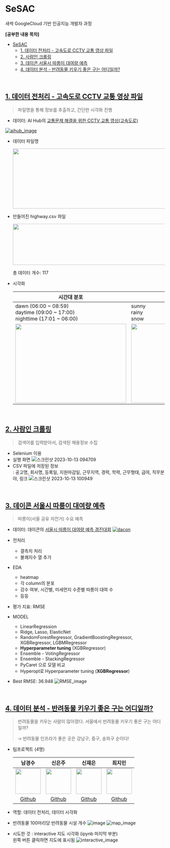 # SeSAC
새싹 GoogleCloud 기반 인공지능 개발자 과정

**[공부한 내용 목차]**
- [SeSAC](#sesac)
  - [1. 데이터 전처리 - 고속도로 CCTV 교통 영상 파일](#1-데이터-전처리---고속도로-cctv-교통-영상-파일)
  - [2. 사람인 크롤링](#2-사람인-크롤링)
  - [3. 데이콘 서울시 따릉이 대여량 예측](#3-데이콘-서울시-따릉이-대여량-예측)
  - [4. 데이터 분석 - 반려동물 키우기 좋은 구는 어디일까?](#4-데이터-분석---반려동물-키우기-좋은-구는-어디일까)

<br>

## [1. 데이터 전처리 - 고속도로 CCTV 교통 영상 파일](https://github.com/timmyeos/SeSAC/tree/main/1.%20Data%20Preprocessing%20-%20highway)

> 파일명을 통해 정보를 추출하고, 간단한 시각화 진행

- 데이터: AI Hub의 [교통문제 해결을 위한 CCTV 교통 영상(고속도로)](https://www.aihub.or.kr/aihubdata/data/view.do?currMenu=&topMenu=&aihubDataSe=data&dataSetSn=164)
  
[![aihub_image](https://github.com/timmyeos/SeSAC/assets/97524127/a7729667-26f6-4c88-875c-37112147298c)](https://www.aihub.or.kr/aihubdata/data/view.do?currMenu=&topMenu=&aihubDataSe=data&dataSetSn=164)



- 데이터 파일명
  
    <img src="https://github.com/timmyeos/SeSAC/assets/97524127/0a222bac-821b-487b-ae10-537d0c26262f" width="630" height="190" />

- 만들어진 highway.csv 파일

    <img src="https://github.com/timmyeos/SeSAC/assets/97524127/619031a5-adf3-47c2-98d2-ce6ed659afdb" width="630" height="130" />
    
    총 데이터 개수: 117
  

- 시각화

    |  시간대 분포  | 날씨 분포  |
    |---|---|
    |dawn (06:00 ~ 08:59) <br> daytime (09:00 ~ 17:00) <br> nighttime (17:01 ~ 06:00)   | sunny <br> rainy <br> snow  |
    | <img src="https://github.com/timmyeos/SeSAC/assets/97524127/680a3a3d-6592-491f-8384-e44a7950f6bd" width="350" height="250" />  | <img src="https://github.com/timmyeos/SeSAC/assets/97524127/1b777a10-debb-445f-bf65-95196257f151" width="350" height="250" />  |

<br>

## [2. 사람인 크롤링](https://github.com/timmyeos/SeSAC/tree/main/2.%20saramin_crawling)

> 검색어를 입력받아서, 검색된 채용정보 수집

- Selenium 이용
- 실행 화면
  ![스크린샷 2023-10-13 094709](https://github.com/sessac-gcpAI-1st/saramin-repo-2/assets/97524127/0d3eff54-26de-46fa-8596-fe47b903f41a)
- CSV 파일에 저장된 정보 <br>
  : 공고명, 회사명, 등록일, 지원마감일, 근무지역, 경력, 학력, 근무형태, 급여, 직무분야, 링크
  ![스크린샷 2023-10-13 100949](https://github.com/sessac-gcpAI-1st/saramin-repo-1/assets/97524127/5cfb97f3-4f15-4b95-84e3-94e4626d7c2d)

<br>


## [3. 데이콘 서울시 따릉이 대여량 예측](https://github.com/timmyeos/SeSAC/tree/main/3.%20Seoul_bike_ttareungi)

> 따릉이(서울 공유 자전거) 수요 예측
> 
- 데이터: 데이콘의 [서울시 따릉이 대여량 예측 경진대회](https://dacon.io/competitions/open/235576/overview/description)
[![dacon](https://github.com/timmyeos/SeSAC/assets/97524127/c1bf091d-e859-4eed-81a1-4bb5808bb699)](https://dacon.io/competitions/open/235576/overview/description)

- 전처리
  - 결측치 처리
  - 불쾌지수 열 추가
- EDA
  - heatmap
  - 각 column의 분포
  - 강수 여부, 시간별, 미세먼지 수준별 따릉이 대여 수
  - 등등
- 평가 지표: RMSE
- MODEL
  - LinearRegression
  - Ridge, Lasso, ElasticNet
  - RandomForestRegressor, GradientBoostingRegressor, XGBRegressor, LGBMRegressor
  - **Hyperparameter tuning** (XGBRegressor)
  - Ensemble - VotingRegressor
  - Ensemble - StackingRegressor
  - PyCaret 으로 모델 비교
  - Hyperopt로 Hyperparameter tuning (**XGBRegressor**)
- Best RMSE: 36.948
  ![RMSE_image](https://github.com/timmyeos/SeSAC/assets/97524127/3bb34846-fe4d-4458-ba19-7f1ac9d8f762)

<br>

## [4. 데이터 분석 - 반려동물 키우기 좋은 구는 어디일까?](https://github.com/timmyeos/SeSAC/tree/main/4.%20data_analysis_happy_pets)

> 반려동물을 키우는 사람이 많아졌다. 
> 서울에서 반려동물 키우기 좋은 구는 어디일까?
>
> ➩ 반려동물 인프라가 좋은 곳은 강남구, 중구, 송파구 순이다!

- 팀프로젝트 (4명)

  |남경수|신은주|신재은|최지민|
  |:-:|:-:|:-:|:-:|
  |<img src='https://avatars.githubusercontent.com/u/147117427?v=4' height=80 width=80px></img>|<img src='https://avatars.githubusercontent.com/u/147118232?v=4' height=80 width=80px></img>|<img src='https://avatars.githubusercontent.com/u/107024182?v=4' height=80 width=80px></img>|<img src='https://avatars.githubusercontent.com/u/97524127?v=4' height=80 width=80px></img>|
  |[Github](https://github.com/namchaos4809)|[Github](https://github.com/ppppomi)|[Github](https://github.com/Shinzaen)|[Github](https://github.com/timmyeos)|

- 역할: 데이터 전처리, 데이터 시각화

- 반려동물 100마리당 반려동물 시설 개수
  ![image](https://github.com/timmyeos/SeSAC/assets/97524127/8f5bc740-b11c-4d5b-a279-2aa30d0f48d3)
  ![map_image](https://github.com/timmyeos/SeSAC/assets/97524127/992ac470-66ca-42f2-95c6-2f3990b84a44)

- 시도한 것
  : interactive 지도 시각화 (ipynb 마지막 부분) <br>
  왼쪽 버튼 클릭하면 지도에 표시됨
  ![interactive_image](https://github.com/timmyeos/SeSAC/assets/97524127/5d295bbd-403e-42f3-a082-e3a5ba43b24b)
  
<br>
<!-- ## [5. dsffsd]() -->